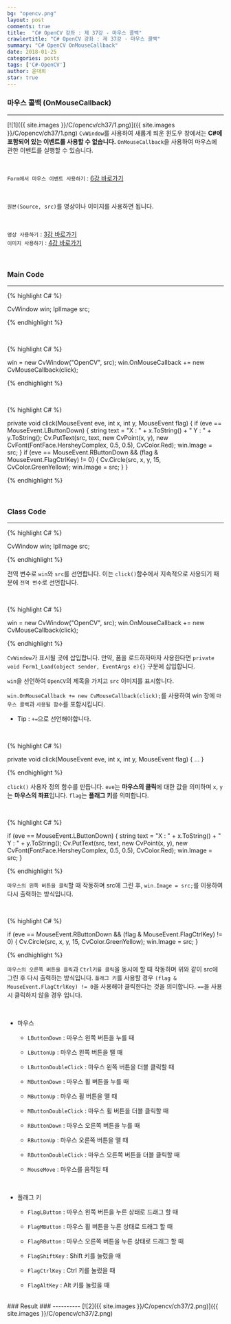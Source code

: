 ```yaml
---
bg: "opencv.png"
layout: post
comments: true
title:  "C# OpenCV 강좌 : 제 37강 - 마우스 콜백"
crawlertitle: "C# OpenCV 강좌 : 제 37강 - 마우스 콜백"
summary: "C# OpenCV OnMouseCallback"
date: 2018-01-25
categories: posts
tags: ['C#-OpenCV']
author: 윤대희
star: true
---
```


### 마우스 콜백 (OnMouseCallback) ###
----------
[![1]({{ site.images }}/C/opencv/ch37/1.png)]({{ site.images }}/C/opencv/ch37/1.png)
`CvWindow`를 사용하여 새롭게 띄운 윈도우 창에서는 **C#에 포함되어 있는 이벤트를 사용할 수 없습니다.** `OnMouseCallback`을 사용하여 마우스에 관한 이벤트를 실행할 수 있습니다.

<br>

`Form에서 마우스 이벤트 사용하기` : [6강 바로가기][6강]

<br>

`원본(Source, src)`를 영상이나 이미지를 사용하면 됩니다.

<br>

`영상 사용하기` : [3강 바로가기][3강]
<br>
`이미지 사용하기` : [4강 바로가기][4강]

<br>

### Main Code ###
----------

{% highlight C# %}

CvWindow win;
IplImage src;

{% endhighlight %}

<br>

{% highlight C# %}

win = new CvWindow("OpenCV", src);
win.OnMouseCallback += new CvMouseCallback(click);

{% endhighlight %}

<br>

{% highlight C# %}

private void click(MouseEvent eve, int x, int y, MouseEvent flag)
{
    if (eve == MouseEvent.LButtonDown)
    {
        string text = "X : " + x.ToString() + " Y : " + y.ToString();
        Cv.PutText(src, text, new CvPoint(x, y), new CvFont(FontFace.HersheyComplex, 0.5, 0.5), CvColor.Red);
        win.Image = src;
    }
    if (eve == MouseEvent.RButtonDown && (flag & MouseEvent.FlagCtrlKey) != 0)
    {
        Cv.Circle(src, x, y, 15, CvColor.GreenYellow);
        win.Image = src;
    }
}

{% endhighlight %}

<br>

### Class Code ###
----------
{% highlight C# %}

CvWindow win;
IplImage src;

{% endhighlight %}

전역 변수로 `win`와 `src`를 선언합니다. 이는 `click()`함수에서 지속적으로 사용되기 때문에 `전역 변수`로 선언합니다.

<br>

{% highlight C# %}

win = new CvWindow("OpenCV", src);
win.OnMouseCallback += new CvMouseCallback(click);

{% endhighlight %}

`CvWindow`가 표시될 곳에 삽입합니다. 만약, 폼을 로드하자마자 사용한다면 `private void Form1_Load(object sender, EventArgs e){}` 구문에 삽입합니다.

`win`을 선언하여 `OpenCV`의 제목을 가지고 `src` 이미지를 표시합니다.

`win.OnMouseCallback += new CvMouseCallback(click);`를 사용하여 win 창에 `마우스 콜백`과 `사용될 함수`를 포함시킵니다.

* Tip : `+=`으로 선언해야합니다.

<br>

{% highlight C# %}

private void click(MouseEvent eve, int x, int y, MouseEvent flag)
{
    ...
}

{% endhighlight %}

`click()` 사용자 정의 함수를 만듭니다. `eve`는 **마우스의 클릭**에 대한 값을 의미하며 `x`, `y`는 **마우스의 좌표**입니다. `flag`는 **플래그 키**를 의미합니다.

<br>

{% highlight C# %}

if (eve == MouseEvent.LButtonDown)
{
    string text = "X : " + x.ToString() + " Y : " + y.ToString();
    Cv.PutText(src, text, new CvPoint(x, y), new CvFont(FontFace.HersheyComplex, 0.5, 0.5), CvColor.Red);
    win.Image = src;
}

{% endhighlight %}

`마우스의 왼쪽 버튼을 클릭`할 때 작동하며 src에 그린 후, `win.Image = src;`를 이용하여 다시 출력하는 방식입니다.

<br>


{% highlight C# %}

if (eve == MouseEvent.RButtonDown && (flag & MouseEvent.FlagCtrlKey) != 0)
{
    Cv.Circle(src, x, y, 15, CvColor.GreenYellow);
    win.Image = src;
}

{% endhighlight %}

`마우스의 오른쪽 버튼을 클릭`과 `Ctrl키를 클릭`을 동시에 할 때 작동하며 위와 같이 src에 그린 후 다시 출력하는 방식입니다. `플래그 키`를 사용할 경우 `(flag & MouseEvent.FlagCtrlKey) != 0`을 사용해야 클릭한다는 것을 의미합니다. `==`을 사용 시 클릭하지 않을 경우 입니다.

<br>



* 마우스

    * `LButtonDown` : 마우스 왼쪽 버튼을 누를 때

    * `LButtonUp` : 마우스 왼쪽 버튼을 뗄 때

    * `LButtonDoubleClick` : 마우스 왼쪽 버튼을 더블 클릭할 때

    * `MButtonDown` : 마우스 휠 버튼을 누를 때

    * `MButtonUp` : 마우스 휠 버튼을 뗄 때

    * `MButtonDoubleClick` : 마우스 휠 버튼을 더블 클릭할 때

    * `RButtonDown` : 마우스 오른쪽 버튼을 누를 때

    * `RButtonUp` : 마우스 오른쪽 버튼을 뗄 때

    * `RButtonDoubleClick` : 마우스 오른쪽 버튼을 더블 클릭할 때

    * `MouseMove` : 마우스를 움직일 때

<br>

* 플래그 키

    * `FlagLButton` : 마우스 왼쪽 버튼을 누른 상태로 드래그 할 때

    * `FlagMButton` : 마우스 휠 버튼을 누른 상태로 드래그 할 때

    * `FlagRButton` : 마우스 오른쪽 버튼을 누른 상태로 드래그 할 때

    * `FlagShiftKey` : Shift 키를 눌렀을 때

    * `FlagCtrlKey` : Ctrl 키를 눌렀을 때

    * `FlagAltKey` : Alt 키를 눌렀을 때


<br>
### Result ###
----------
[![2]({{ site.images }}/C/opencv/ch37/2.png)]({{ site.images }}/C/opencv/ch37/2.png)


[3강]: https://076923.github.io/posts/C-opencv-3/
[4강]: https://076923.github.io/posts/C-opencv-4/
[6강]: https://076923.github.io/posts/C-6/
